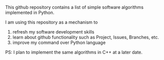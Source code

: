 This github repository contains a list of simple software algorithms implemented in Python.

I am using this repository as a mechanism to 
1. refresh my software development skills
2. learn about github functionality such as Project, Issues, Branches, etc.
3. improve my command over Python language

PS: I plan to implement the same algorithms in C++ at a later date.
